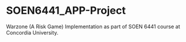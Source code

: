 # SOEN6441_APP-Project
Warzone (A Risk Game) Implementation as part of SOEN 6441 course at Concordia University. 
